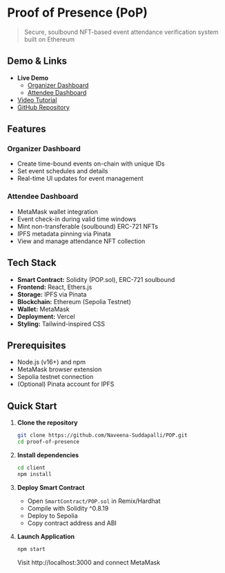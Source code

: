 # Proof of Presence (PoP) 

> Secure, soulbound NFT-based event attendance verification system built on Ethereum

## Demo & Links

- **Live Demo**
  - [Organizer Dashboard](https://pop-xi-virid.vercel.app/organizer)
  - [Attendee Dashboard](https://pop-xi-virid.vercel.app/attendee)
- [Video Tutorial](https://youtu.be/i3aLl_BxqFk)
- [GitHub Repository](https://github.com/Naveena-Suddapalli/POP)

## Features

### Organizer Dashboard
- Create time-bound events on-chain with unique IDs
- Set event schedules and details
- Real-time UI updates for event management

### Attendee Dashboard
- MetaMask wallet integration
- Event check-in during valid time windows
- Mint non-transferable (soulbound) ERC-721 NFTs
- IPFS metadata pinning via Pinata
- View and manage attendance NFT collection

## Tech Stack

- **Smart Contract:** Solidity (POP.sol), ERC-721 soulbound
- **Frontend:** React, Ethers.js
- **Storage:** IPFS via Pinata
- **Blockchain:** Ethereum (Sepolia Testnet)
- **Wallet:** MetaMask
- **Deployment:** Vercel
- **Styling:** Tailwind-inspired CSS

## Prerequisites

- Node.js (v16+) and npm
- MetaMask browser extension
- Sepolia testnet connection
- (Optional) Pinata account for IPFS

## Quick Start

1. **Clone the repository**
   ```bash
   git clone https://github.com/Naveena-Suddapalli/POP.git
   cd proof-of-presence
   ```

2. **Install dependencies**
   ```bash
   cd client
   npm install
   ```

3. **Deploy Smart Contract**
   - Open `SmartContract/POP.sol` in Remix/Hardhat
   - Compile with Solidity ^0.8.19
   - Deploy to Sepolia
   - Copy contract address and ABI

4. **Launch Application**
   ```bash
   npm start
   ```
   Visit http://localhost:3000 and connect MetaMask